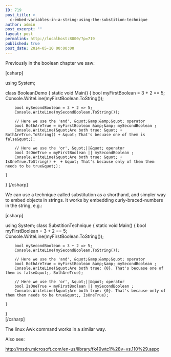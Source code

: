 ```yaml
---
ID: 719
post_title: >
  c-embed-variables-in-a-string-using-the-substition-technique
author: admin
post_excerpt: ""
layout: post
permalink: http://localhost:8000/?p=719
published: true
post_date: 2014-05-10 00:00:00
---
```

Previously in the boolean chapter we saw:

[csharp]

using System;

class BooleanDemo { static void Main() { bool myFirstBoolean = 3 + 2 == 5; Console.WriteLine(myFirstBoolean.ToString());

        bool mySecondBoolean = 3 + 2 => 5;
        Console.WriteLine(mySecondBoolean.ToString());
    
        // Here we use the 'and', &quot;&amp;&amp;&quot; operator
        bool BothAreTrue = myFirstBoolean &amp;&amp; mySecondBoolean ;
        Console.WriteLine(&quot;Are both true: &quot; + BothAreTrue.ToString() + &quot; That's becuase one of them is false&quot;);
    
        // Here we use the 'or', &quot;||&quot; operator
        bool IsOneTrue = myFirstBoolean || mySecondBoolean ;
        Console.WriteLine(&quot;Are both true: &quot; + IsOneTrue.ToString() +  + &quot; That's because only of them them needs to be true&quot;);
    
    }

} [/csharp]

We can use a technique called substitution as a shorthand, and simpler way to embed objects in strings. It works by embedding curly-braced-numbers in the string, e.g.:

[csharp]

using System; class SubstitionTechnique { static void Main() { bool myFirstBoolean = 3 + 2 == 5; Console.WriteLine(myFirstBoolean.ToString());

        bool mySecondBoolean = 3 + 2 => 5;
        Console.WriteLine(mySecondBoolean.ToString());
    
        // Here we use the 'and', &quot;&amp;&amp;&quot; operator
        bool BothAreTrue = myFirstBoolean &amp;&amp; mySecondBoolean ;
        Console.WriteLine(&quot;Are both true: {0}. That's becuase one of them is false&quot;, BothAreTrue);
    
        // Here we use the 'or', &quot;||&quot; operator        
        bool IsOneTrue = myFirstBoolean || mySecondBoolean ;
        Console.WriteLine(&quot;Are both true: {0}. That's because only of them them needs to be true&quot;, IsOneTrue);
    
    }

}  
[/csharp]

The linux Awk command works in a similar way. 

Also see:

<http://msdn.microsoft.com/en-us/library/fk49wtc1%28v=vs.110%29.aspx>